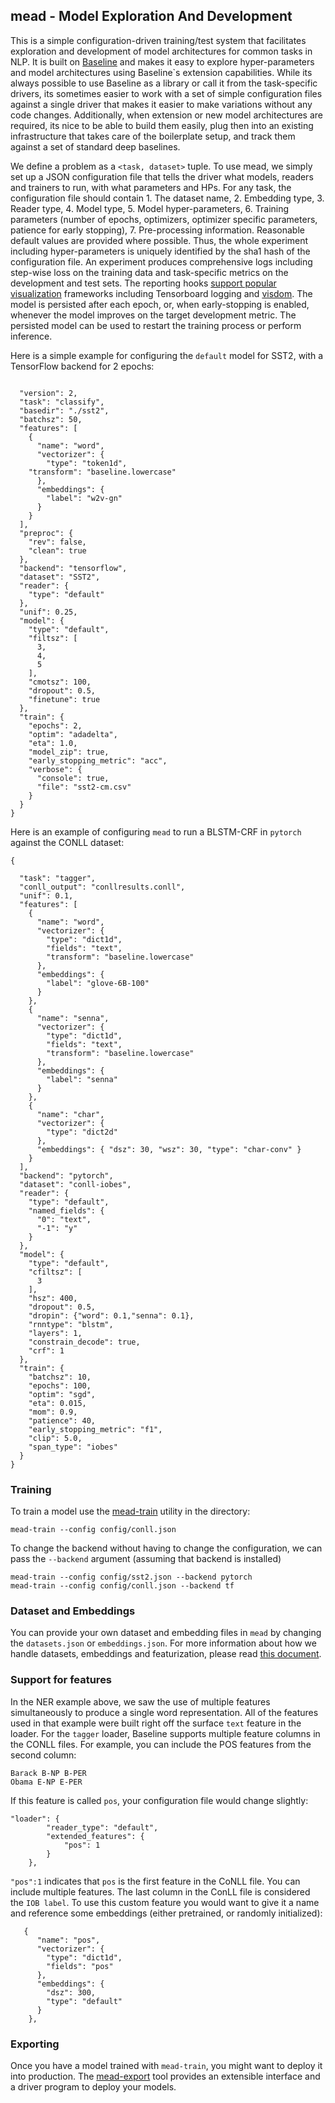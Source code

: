 ## mead - Model Exploration And Development

This is a simple configuration-driven training/test system that facilitates exploration and development of model architectures for common tasks in NLP. It is built on [Baseline](baseline.md) and makes it easy to explore hyper-parameters and model architectures using Baseline`s extension capabilities.
While its always possible to use Baseline as a library or call it from the task-specific drivers, its sometimes easier to work with a set of simple configuration files against a single driver that makes it easier to make variations without any code changes.
Additionally, when extension or new model architectures are required, its nice to be able to build them easily, plug then into an existing infrastructure that takes care of the boilerplate setup, and track them against a set of standard deep baselines.

We define a problem as a `<task, dataset>` tuple.
To use mead, we simply set up a JSON configuration file that tells the driver what models, readers and trainers to run, with what parameters and HPs. For any task, the configuration file should contain 1. The dataset name, 2. Embedding type, 3. Reader type, 4. Model type, 5. Model hyper-parameters, 6. Training parameters (number of epochs, optimizers, optimizer specific parameters, patience for early stopping), 7. Pre-processing information. Reasonable default values are provided where possible. Thus, the whole experiment including hyper-parameters is uniquely identified by the sha1 hash of the configuration file. An experiment produces comprehensive logs including step-wise loss on the training data and task-specific metrics on the development and test sets. The reporting hooks [support popular visualization](reporting.md) frameworks including Tensorboard logging and [visdom](https://github.com/facebookresearch/visdom). The model is persisted after each epoch, or, when early-stopping is enabled, whenever the model improves on the target development metric. The persisted model can be used to restart the training process or perform inference.

Here is a simple example for configuring the `default` model for SST2, with a TensorFlow backend for 2 epochs:


```

  "version": 2,
  "task": "classify",
  "basedir": "./sst2",
  "batchsz": 50,
  "features": [
    {
      "name": "word",
      "vectorizer": {
        "type": "token1d",
	"transform": "baseline.lowercase"
      },
      "embeddings": {
        "label": "w2v-gn"
      }
    }
  ],
  "preproc": {
    "rev": false,
    "clean": true
  },
  "backend": "tensorflow",
  "dataset": "SST2",
  "reader": {
    "type": "default"
  },
  "unif": 0.25,
  "model": {
    "type": "default",
    "filtsz": [
      3,
      4,
      5
    ],
    "cmotsz": 100,
    "dropout": 0.5,
    "finetune": true
  },
  "train": {
    "epochs": 2,
    "optim": "adadelta",
    "eta": 1.0,
    "model_zip": true,
    "early_stopping_metric": "acc",
    "verbose": {
      "console": true,
      "file": "sst2-cm.csv"
    }
  }
}

```

Here is an example of configuring `mead` to run a BLSTM-CRF in `pytorch` against the CONLL dataset:

```
{
 
  "task": "tagger",
  "conll_output": "conllresults.conll",
  "unif": 0.1,
  "features": [
    {
      "name": "word",
      "vectorizer": {
        "type": "dict1d",
        "fields": "text",
        "transform": "baseline.lowercase"
      },
      "embeddings": {
        "label": "glove-6B-100"
      }
    },
    {
      "name": "senna",
      "vectorizer": {
        "type": "dict1d",
        "fields": "text",
        "transform": "baseline.lowercase"
      },
      "embeddings": {
        "label": "senna"
      }
    },
    {
      "name": "char",
      "vectorizer": {
        "type": "dict2d"
      },
      "embeddings": { "dsz": 30, "wsz": 30, "type": "char-conv" }
    }
  ],
  "backend": "pytorch",
  "dataset": "conll-iobes",
  "reader": {
    "type": "default",
    "named_fields": {
      "0": "text",
      "-1": "y"
    }
  },
  "model": {
    "type": "default",
    "cfiltsz": [
      3
    ],
    "hsz": 400,
    "dropout": 0.5,
    "dropin": {"word": 0.1,"senna": 0.1},
    "rnntype": "blstm",
    "layers": 1,
    "constrain_decode": true,
    "crf": 1
  },
  "train": {
    "batchsz": 10,
    "epochs": 100,
    "optim": "sgd",
    "eta": 0.015,
    "mom": 0.9,
    "patience": 40,
    "early_stopping_metric": "f1",
    "clip": 5.0,
    "span_type": "iobes"
  }
}

```

### Training 

To train a model use the [mead-train](../mead/trainer.py) utility in the directory:

```
mead-train --config config/conll.json
```

To change the backend without having to change the configuration, we can pass the `--backend` argument (assuming that backend is installed)

```
mead-train --config config/sst2.json --backend pytorch
mead-train --config config/conll.json --backend tf
```


### Dataset and Embeddings

You can provide your own dataset and embedding files in `mead` by changing the `datasets.json` or `embeddings.json`.
For more information about how we handle datasets, embeddings and featurization, please read [this document](dataset-embedding.md).

### Support for features

In the NER example above, we saw the use of multiple features simultaneously to produce a single word representation.
All of the features used in that example were built right off the surface `text` feature in the loader.
For the `tagger` loader, Baseline supports multiple feature columns in the CONLL files.
For example, you can include the POS features from the second column:

```
Barack B-NP B-PER
Obama E-NP E-PER
```

If this feature is called `pos`, your configuration file would change slightly:

```
"loader": {
        "reader_type": "default",
        "extended_features": {
            "pos": 1
        }
    },
```

`"pos":1` indicates that `pos` is the first feature in the CoNLL file. You can include multiple features.
The last column in the ConLL file is considered the `IOB label`.
To use this custom feature you would want to give it a name and reference some embeddings (either pretrained, or randomly initialized):

```
   {
      "name": "pos",
      "vectorizer": {
        "type": "dict1d",
        "fields": "pos"
      },
      "embeddings": {
        "dsz": 300,
        "type": "default"
      }
    },
```

### Exporting

Once you have a model trained with `mead-train`, you might want to deploy it into production.
The [mead-export](export.md) tool provides an extensible interface and a driver program to deploy your models.